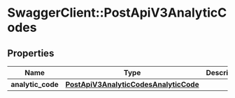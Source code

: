 # SwaggerClient::PostApiV3AnalyticCodes

## Properties
Name | Type | Description | Notes
------------ | ------------- | ------------- | -------------
**analytic_code** | [**PostApiV3AnalyticCodesAnalyticCode**](PostApiV3AnalyticCodesAnalyticCode.md) |  | 


